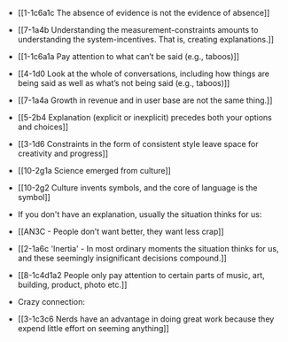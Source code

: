 - [[1-1c6a1c The absence of evidence is not the evidence of absence]]
- [[7-1a4b Understanding the measurement-constraints amounts to understanding the system-incentives. That is, creating explanations.]]
- [[1-1c6a1a Pay attention to what can’t be said (e.g., taboos)]]
- [[4-1d0 Look at the whole of conversations, including how things are being said as well as what’s not being said (e.g., taboos)]]
- [[7-1a4a Growth in revenue and in user base are not the same thing.]]
- [[5-2b4 Explanation (explicit or inexplicit) precedes both your options and choices]]
- [[3-1d6 Constraints in the form of consistent style leave space for creativity and progress]]

- [[10-2g1a Science emerged from culture]]
- [[10-2g2 Culture invents symbols, and the core of language is the symbol]]

- If you don't have an explanation, usually the situation thinks for us:
- [[AN3C - People don’t want better, they want less crap]]
- [[2-1a6c 'Inertia' - In most ordinary moments the situation thinks for us, and these seemingly insignificant decisions compound.]]
- [[8-1c4d1a2 People only pay attention to certain parts of music, art, building, product, photo etc.]]

- Crazy connection:
- [[3-1c3c6 Nerds have an advantage in doing great work because they expend little effort on seeming anything]]
